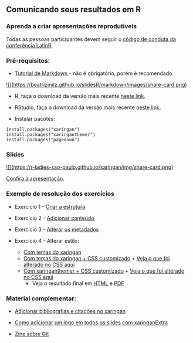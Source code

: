 ## Comunicando seus resultados em R
### Aprenda a criar apresentações reprodutíveis 


Todas as pessoas participantes devem seguir o [código de conduta da conferência LatinR](https://latin-r.com/cdc-pt/).

### Pré-requisitos:

- [Tutorial de Markdown](https://beatriz-milz.shinyapps.io/tutorial_markdown/) - não é obrigatório, porém é recomendado.

<a href='https://beatriz-milz.shinyapps.io/tutorial_markdown/'>
![](https://beatrizmilz.github.io/slidesR/markdown/images/share-card.png) 
</a>

- R, faça o download da versão mais recente [neste link](https://cran.r-project.org/).

- RStudio, faça o download da versão mais recente [neste link](https://www.rstudio.com/products/rstudio/download/).

- Instalar pacotes:


```
install.packages("xaringan")
install.packages("xaringanthemer")
install.packages("pagedown")
```

### Slides

<a href='https://r-ladies-sao-paulo.github.io/xaringan/slides.html'>
![](https://r-ladies-sao-paulo.github.io/xaringan/img/share-card.png) 
</a>



[Confira a apresentação](https://r-ladies-sao-paulo.github.io/xaringan/slides.html).


### Exemplo de resolução dos exercícios

- Exercício 1 - [Criar a estrutura](https://github.com/R-Ladies-Sao-Paulo/xaringan/blob/main/exemplos_exercicio/exemplo_1_criar_estrutura.Rmd)


- Exercício 2 - [Adicionar conteúdo](https://github.com/R-Ladies-Sao-Paulo/xaringan/blob/main/exemplos_exercicio/exemplo_2_adiciona_conteudo.Rmd)


- Exercício 3 - [Alterar os metadados](https://github.com/R-Ladies-Sao-Paulo/xaringan/blob/main/exemplos_exercicio/exemplo_3_yaml.Rmd)


- Exercício 4 - Alterar estilo:
  - [Com temas do xaringan](https://github.com/R-Ladies-Sao-Paulo/xaringan/blob/main/exemplos_exercicio/exemplo_4_estilo_temas.Rmd)
  - [Com temas do xaringan + CSS customizado](https://github.com/R-Ladies-Sao-Paulo/xaringan/blob/main/exemplos_exercicio/exemplo_4_estilo_tema_alterado.Rmd) + [Veja o que foi alterado no CSS aqui](https://github.com/R-Ladies-Sao-Paulo/xaringan/blob/main/exemplos_exercicio/custom.css)
  - [Com xaringanthemer + CSS customizado](https://github.com/R-Ladies-Sao-Paulo/xaringan/blob/main/exemplos_exercicio/exemplo_4_estilo_xaringanthemer.Rmd) + [Veja o que foi alterado no CSS aqui](https://github.com/R-Ladies-Sao-Paulo/xaringan/blob/main/exemplos_exercicio/custom_theme.css)
    - Veja o resultado final em [HTML](https://r-ladies-sao-paulo.github.io/xaringan/exemplos_exercicio/exemplo_4_estilo_xaringanthemer.html#1) e [PDF](https://r-ladies-sao-paulo.github.io/xaringan/exemplos_exercicio/exemplo_4_estilo_xaringanthemer.pdf)

### Material complementar:

- [Adicionar bibliografias e citações no xaringan](https://github.com/yihui/xaringan/wiki/Bibliography-and-citations)

- [Como adicionar um logo em todos os slides com xaringanExtra](https://pkg.garrickadenbuie.com/xaringanExtra/#/logo)

- [Zine sobre Git](https://wizardzines.com/zines/oh-shit-git/)
